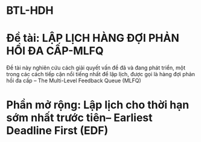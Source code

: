 # BTL-HDH
# Đề tài: LẬP LỊCH HÀNG ĐỢI PHẢN HỒI ĐA CẤP-MLFQ
Đề tài này nghiên cứu cách giải quyết vấn đề đã và đang phát triển, một trong các cách tiếp cận nổi tiếng nhất để lập lịch, được gọi là hàng đợi phản hồi đa cấp – The Multi-Level Feedback Queue (MLFQ)
# Phần mở rộng: Lập lịch cho thời hạn sớm nhất trước tiên– Earliest Deadline First (EDF)

